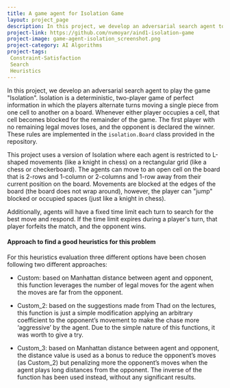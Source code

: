 ```yaml
---
title: A game agent for Isolation Game
layout: project_page
description: In this project, we develop an adversarial search agent to play the game "Isolation".  Isolation is a deterministic, two-player game of perfect information in which the players alternate turns moving a single piece from one cell to another on a board.  Whenever either player occupies a cell, that cell becomes blocked for the remainder of the game.  The first player with no remaining legal moves loses, and the opponent is declared the winner.
project-link: https://github.com/nvmoyar/aind1-isolation-game
project-image: game-agent-isolation_screenshot.png
project-category: AI Algorithms
project-tags: 
 Constraint-Satisfaction
 Search
 Heuristics
---
```


In this project, we develop an adversarial search agent to play the game "Isolation".  Isolation is a deterministic, two-player game of perfect information in which the players alternate turns moving a single piece from one cell to another on a board.  Whenever either player occupies a cell, that cell becomes blocked for the remainder of the game.  The first player with no remaining legal moves loses, and the opponent is declared the winner.  These rules are implemented in the `isolation.Board` class provided in the repository. 

This project uses a version of Isolation where each agent is restricted to L-shaped movements (like a knight in chess) on a rectangular grid (like a chess or checkerboard).  The agents can move to an open cell on the board that is 2-rows and 1-column or 2-columns and 1-row away from their current position on the board. Movements are blocked at the edges of the board (the board does not wrap around), however, the player can "jump" blocked or occupied spaces (just like a knight in chess).

Additionally, agents will have a fixed time limit each turn to search for the best move and respond.  If the time limit expires during a player's turn, that player forfeits the match, and the opponent wins.

#### Approach to find a good heuristics for this problem

For this heuristics evaluation three different options have been chosen following two different approaches:

* Custom: based on Manhattan distance between agent and opponent, this function leverages the number of legal moves for the agent when the moves are far from the opponent.

* Custom_2: based on the suggestions made from Thad on the lectures, this function is just a simple modification applying an arbitrary coefficient to the opponent’s movement to make the chase more ‘aggressive’ by the agent. Due to the simple nature of this functions, it was worth to give a try.

* Custom_3: based on Manhattan distance between agent and opponent, the distance value is used as a bonus to reduce the opponent’s moves (as Custom_2) but penalizing more the opponent’s moves when the agent plays long distances from the opponent. The inverse of the function has been used instead, without any significant results.

